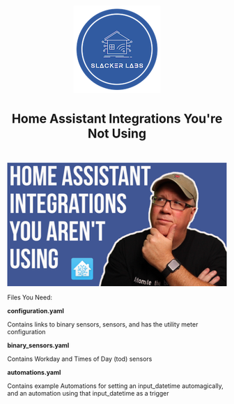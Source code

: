 <div align="center">
<img src="../images/slacker_labs.png">
<h1>Home Assistant Integrations You're Not Using</h1>
<br>

[![Watch the video](../images/videos/tn-5integrations.png)](https://youtu.be/QZB_o62AuV0)

</div>


Files You Need:

**configuration.yaml** 

Contains links to binary sensors, sensors, and has the utility meter configuration

**binary_sensors.yaml** 

Contains Workday and Times of Day (tod) sensors

**automations.yaml**

Contains example Automations for setting an input_datetime automagically, and an automation using that input_datetime as a trigger


    

